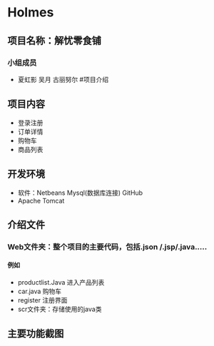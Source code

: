 # Holmes
## 项目名称：解忧零食铺
### 小组成员
* 夏虹影 吴月 古丽努尔
#项目介绍
## 项目内容
* 登录注册 
* 订单详情
* 购物车
* 商品列表
## 开发环境
* 软件：Netbeans Mysql(数据库连接) GitHub 
* Apache Tomcat 
## 介绍文件
### Web文件夹：整个项目的主要代码，包括.json /.jsp/.java..... 
#### 例如  
* productlist.Java 进入产品列表
* car.java 购物车
* register 注册界面
 * scr文件夹：存储使用的java类
## 主要功能截图
![](   )
 
